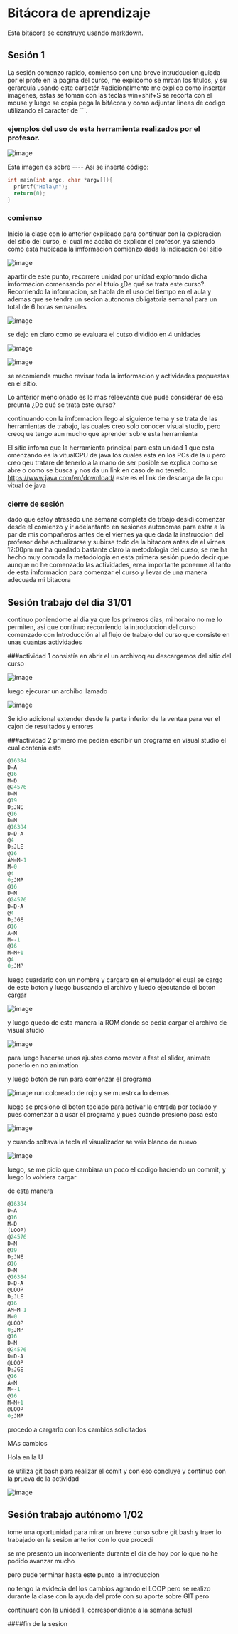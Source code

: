 # Bitácora de aprendizaje

Esta bitácora se construye usando markdown.

## Sesión 1
La sesión comenzo rapido, comienso con una breve intrudcucion guiada por el profe en la pagina del curso, 
me explicomo se mrcan los titulos, y su gerarquia usando este caractér #adicionalmente me explico como insertar imagenes, estas se toman con las teclas win+shif+S
se recorta con el mouse y luego se copia pega la bitácora y como adjuntar lineas de codigo utilizando el caracter de ```. 

### ejemplos del uso de esta herramienta realizados por el profesor.

![image](https://github.com/jfUPB/bitacorassc2024-10-AndyCM99/assets/110075857/9b00b50d-09db-4035-8991-93e29847e7f1)

Esta imagen es sobre ----
Así se inserta código:

```c
int main(int argc, char *argv[]){
  printf("Hola\n");
  return(0);
}
```
### comienso 
Inicio la clase con lo anterior explicado para continuar con la exploracion del sitio del curso, el cual me acaba
de explicar el profesor, ya saiendo como esta hubicada la imformacion comienzo dada la indicacion del sitio 

![image](https://github.com/jfUPB/bitacorassc2024-10-AndyCM99/assets/110075857/f063d5cb-2c13-4e7f-a523-37c29a613c88) 

apartir de este punto, recorrere unidad por unidad explorando dicha imformacion comensando por 
el titulo ¿De qué se trata este curso?.
Recorriendo la informacion, se habla de el uso del tiempo en el aula y ademas 
que se tendra un secion autonoma obligatoria semanal para un total de 6 horas semanales 

![image](https://github.com/jfUPB/bitacorassc2024-10-AndyCM99/assets/110075857/9e6fb9aa-a8d5-43c4-85c3-dd065633651d)

se dejo en claro como se evaluara el cutso dividido en 4 unidades 

![image](https://github.com/jfUPB/bitacorassc2024-10-AndyCM99/assets/110075857/b75ae810-bc17-444d-bd05-043ac3e3ecd6)

![image](https://github.com/jfUPB/bitacorassc2024-10-AndyCM99/assets/110075857/c6f2099b-e176-4d32-aed6-cf96cea1536b)


se recomienda mucho revisar toda la imformacion y actividades propuestas en el sitio. 

Lo anterior mencionado es lo mas releevante que pude considerar de esa preunta ¿De qué se trata este curso?

continuando con la imformacion llego al siguiente tema y se trata de las herramientas de trabajo, las cuales creo solo 
conocer visual studio, pero creoq ue tengo aun mucho que aprender sobre esta herramienta 

El sitio infoma que la herramienta principal para esta unidad 1 que esta omenzando es la 
vitualCPU de java los cuales esta en los PCs de la u 
pero creo qeu tratare de tenerlo a la mano de ser posible 
se explica como se abre o como se busca y nos da un link en caso de no tenerlo. 
https://www.java.com/en/download/
este es el link de descarga de la cpu vitual de java 

### cierre de sesión 
dado que estoy atrasado una semana completa de trbajo desidi comenzar desde el comienzo y ir adelantanto en sesiones autonomas
para estar a la par de mis compañeros antes de el viernes ya que dada la instruccion del profesor debe actualizarse y subirse todo de la bitacora antes de el virnes 12:00pm 
me ha quedado bastante claro la metodologia del curso, se me ha hecho muy comoda la metodologia en esta primera sesión puedo decir que aunque no he comenzado las actividades,
erea importante ponerme al tanto de esta imformacion para comenzar el curso y llevar de una manera adecuada mi bitacora 




## Sesión trabajo del dia 31/01
continuo poniendome al dia ya que los primeros dias, mi horairo no me lo permiten, asi que continuo recorriendo la introduccion del curso 
comenzado con Introducción al al flujo de trabajo del curso que consiste en unas cuantas actividades 

###actividad 1
consistía en abrir el un archivoq eu descargamos del sitio del curso 

![image](https://github.com/jfUPB/bitacorassc2024-10-AndyCM99/assets/110075857/609a2532-e688-44b3-895e-d05d7bfb59b2)

luego ejecurar un archibo llamado 

![image](https://github.com/jfUPB/bitacorassc2024-10-AndyCM99/assets/110075857/b749c86d-04e0-42ea-a45e-153087fe6b15)

Se ídio adicional extender desde la parte inferior de la ventaa para ver el cajon de resultados y errores 

###actividad 2 
primero me pedian escribir un programa en visual studio el cual contenia esto 
```c
@16384
D=A
@16
M=D
@24576
D=M
@19
D;JNE
@16
D=M
@16384
D=D-A
@4
D;JLE
@16
AM=M-1
M=0
@4
0;JMP
@16
D=M
@24576
D=D-A
@4
D;JGE
@16
A=M
M=-1
@16
M=M+1
@4
0;JMP
```

luego cuardarlo con un nombre y 
cargaro en el emulador  el cual se cargo de este boton y luego buscando el archivo y luedo ejecutando el boton cargar 

![image](https://github.com/jfUPB/bitacorassc2024-10-AndyCM99/assets/110075857/bcdca10b-f370-4cae-a44b-2c5385f7f901)

y luego quedo de esta manera la ROM donde se pedia cargar el archivo de visual studio 

![image](https://github.com/jfUPB/bitacorassc2024-10-AndyCM99/assets/110075857/a8d7c5c4-34dc-46f1-8d83-04153c824bf4)

para luego hacerse unos ajustes como mover a fast el slider, animate ponerlo en no animation 


y luego boton de run para comenzar el programa 

![image](https://github.com/jfUPB/bitacorassc2024-10-AndyCM99/assets/110075857/d353578f-24ee-48f4-ba2f-4927dca3eb3b)
run coloreado de rojo y se muestr<a lo demas 

luego se presiono el boton teclado para activar la entrada por teclado y pues comenzar a a usar el programa y pues cuando presiono pasa esto 

![image](https://github.com/jfUPB/bitacorassc2024-10-AndyCM99/assets/110075857/9d071f70-ab14-448d-a8ff-6ecf227a69c1)

y cuando soltava la tecla el visualizador se veia blanco de nuevo 

![image](https://github.com/jfUPB/bitacorassc2024-10-AndyCM99/assets/110075857/1cd5f0d2-a836-4974-8597-dde592684784)

luego, se me pidio que cambiara un poco el codigo haciendo un commit, y luego lo volviera cargar 

de esta manera 

```c
@16384
D=A
@16
M=D
(LOOP)
@24576
D=M
@19
D;JNE
@16
D=M
@16384
D=D-A
@LOOP
D;JLE
@16
AM=M-1
M=0
@LOOP
0;JMP
@16
D=M
@24576
D=D-A
@LOOP
D;JGE
@16
A=M
M=-1
@16
M=M+1
@LOOP
0;JMP
```
procedo a cargarlo con los cambios solicitados 

MAs cambios


Hola en la U

se utiliza git bash para realizar el comit y con eso concluye y continuo con la prueva de la actividad 

![image](https://github.com/jfUPB/bitacorassc2024-10-AndyCM99/assets/110075857/322c6265-6bb0-4963-9519-a1b8b14270d7)



## Sesión trabajo autónomo 1/02

tome una oportunidad para mirar un breve curso sobre git bash y traer lo trabajado en la sesion anterior con lo que procedi 

se me presento un inconveniente durante el dia de hoy por lo que no he podido avanzar mucho 

pero pude terminar hasta este punto la introduccion 

no tengo la evidecia del los cambios agrando el LOOP pero se realizo durante la clase con la ayuda del profe con su aporte sobre GIT pero 

continuare con la unidad 1, correspondiente a la semana actual 

####fin de la sesíon










